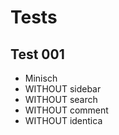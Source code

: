 # Tests

## Test 001

  * Minisch
  * WITHOUT sidebar
  * WITHOUT search
  * WITHOUT comment
  * WITHOUT identica
